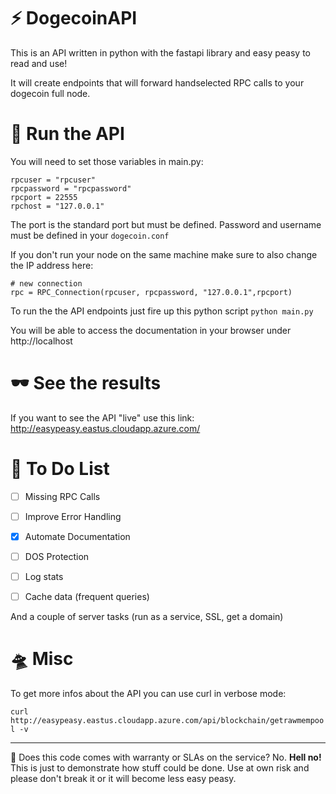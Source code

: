 # :zap: DogecoinAPI

This is an API written in python with the fastapi library and easy peasy to read and use!

It will create endpoints that will forward handselected RPC calls to your dogecoin full node.

# :athletic_shoe: Run the API

You will need to set those variables in main.py:
````
rpcuser = "rpcuser"
rpcpassword = "rpcpassword"
rpcport = 22555
rpchost = "127.0.0.1"
````

The port is the standard port but must be defined. Password and username must be defined in your ``dogecoin.conf``

If you don't run your node on the same machine make sure to also change the IP address here:
````
# new connection
rpc = RPC_Connection(rpcuser, rpcpassword, "127.0.0.1",rpcport)
````

To run the the API endpoints just fire up this python script
``python main.py``

You will be able to access the documentation in your browser under http://localhost

# :dark_sunglasses: See the results

If you want to see the API "live" use this link: http://easypeasy.eastus.cloudapp.azure.com/

# :page_with_curl: To Do List

- [ ] Missing RPC Calls
- [ ] Improve Error Handling
- [X] Automate Documentation
- [ ] DOS Protection
- [ ] Log stats
- [ ] Cache data (frequent queries)


And a couple of server tasks (run as a service, SSL, get a domain)

# :flying_saucer: Misc

To get more infos about the API you can use curl in verbose mode:

``curl http://easypeasy.eastus.cloudapp.azure.com/api/blockchain/getrawmempool -v``

---

:clown_face: Does this code comes with warranty or SLAs on the service? No. __Hell no!__ This is just to demonstrate how stuff could be done. Use at own risk and please don't break it or it will become less easy peasy.
